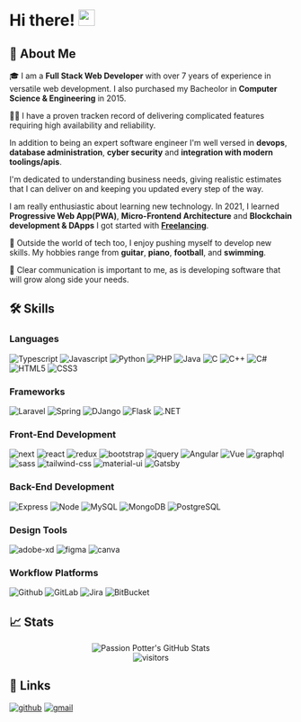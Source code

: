 # Hi there! <img src="https://media.giphy.com/media/hvRJCLFzcasrR4ia7z/giphy.gif" width="29px" height="29px">

## 🚀 About Me
🎓 I am a **Full Stack Web Developer** with over 7 years of experience in versatile web development.
I also purchased my Bacheolor in **Computer Science & Engineering** in 2015.

👨‍💻 I have a proven tracken record of delivering complicated features requiring high availability and reliability.

In addition to being an expert software engineer I'm well versed in **devops**, **database administration**, **cyber security** and **integration with modern toolings/apis**.

I'm dedicated to understanding business needs, giving realistic estimates that I can deliver on and keeping you updated every step of the way.

I am really enthusiastic about learning new technology.
In 2021, I learned **Progressive Web App(PWA)**, **Micro-Frontend Architecture** and **Blockchain development & DApps**
I got started with [**Freelancing**](https://www.freelancer.com/u/vøslavdzynia1).

🎸 Outside the world of tech too, I enjoy pushing myself to develop new skills. My hobbies range from **guitar**, **piano**, **football**, and **swimming**.

🤝 Clear communication is important to me, as is developing software that will grow along side your needs.

## 🛠️ Skills

### Languages

![Typescript](https://img.shields.io/badge/TypeScript-3178C6?style=for-the-badge&logo=typescript&logoColor=white)
![Javascript](https://img.shields.io/badge/JavaScript-323330?style=for-the-badge&logo=javascript&logoColor=F7DF1E)
![Python](https://img.shields.io/badge/Python-3776AB?style=for-the-badge&logo=python&logoColor=white)
![PHP](https://img.shields.io/badge/PHP-777BB4?style=for-the-badge&logo=php&logoColor=white)
![Java](https://img.shields.io/badge/Java-ED8B00?style=for-the-badge&logo=java&logoColor=white)
![C](https://img.shields.io/badge/C-00599C?style=for-the-badge&logo=c&logoColor=white)
![C++](https://img.shields.io/badge/C%2B%2B-00599C?style=for-the-badge&logo=c%2B%2B&logoColor=white)
![C#](https://img.shields.io/badge/C%23-239120?style=for-the-badge&logo=c-sharp&logoColor=white)
![HTML5](https://img.shields.io/badge/HTML5-E34F26?style=for-the-badge&logo=html5&logoColor=white)
![CSS3](https://img.shields.io/badge/CSS3-1572B6?style=for-the-badge&logo=css3&logoColor=white)

### Frameworks

![Laravel](https://img.shields.io/badge/Laravel-FF2D20?style=for-the-badge&logo=laravel&logoColor=white)
![Spring](https://img.shields.io/badge/Spring-6DB33F?style=for-the-badge&logo=spring&logoColor=white)
![DJango](https://img.shields.io/badge/Django-092E20?style=for-the-badge&logo=django&logoColor=white)
![Flask](https://img.shields.io/badge/Flask-000000?style=for-the-badge&logo=flask&logoColor=white)
![.NET](https://img.shields.io/badge/.NET-5C2D91?style=for-the-badge&logo=.net&logoColor=white)

### Front-End Development

![next](https://img.shields.io/badge/Next-000000?style=for-the-badge&logo=nextdotjs&logoColor=FFFFFF)
![react](https://img.shields.io/badge/React-20232A?style=for-the-badge&logo=react&logoColor=61DAFB)
![redux](https://img.shields.io/badge/Redux-593D88?style=for-the-badge&logo=redux&logoColor=white)
![bootstrap](https://img.shields.io/badge/Bootstrap-563D7C?style=for-the-badge&logo=bootstrap&logoColor=white)
![jquery](https://img.shields.io/badge/jQuery-0769AD?style=for-the-badge&logo=jquery&logoColor=white)
![Angular](https://img.shields.io/badge/Angular-DD0031?style=for-the-badge&logo=angular&logoColor=white)
![Vue](https://img.shields.io/badge/Vue.js-35495E?style=for-the-badge&logo=vue.js&logoColor=4FC08D)
![graphql](https://img.shields.io/badge/GraphQL-E434AA?style=for-the-badge&logo=graphql&logoColor=white)
![sass](https://img.shields.io/badge/SASS-CC6699?style=for-the-badge&logo=sass&logoColor=white)
![tailwind-css](https://img.shields.io/badge/tailwind_css-06B6D4?style=for-the-badge&logo=tailwind-css&logoColor=white)
![material-ui](https://img.shields.io/badge/Material_UI-0081CB?style=for-the-badge&logo=mui&logoColor=white)
![Gatsby](https://img.shields.io/badge/Gatsby-663399?style=for-the-badge&logo=gatsby&logoColor=white)

### Back-End Development

![Express](https://img.shields.io/badge/Express.js-404D59?style=for-the-badge)
![Node](https://img.shields.io/badge/Node.js-43853D?style=for-the-badge&logo=node.js&logoColor=white)
![MySQL](https://img.shields.io/badge/MySQL-00000F?style=for-the-badge&logo=mysql&logoColor=white)
![MongoDB](https://img.shields.io/badge/MongoDB-4EA94B?style=for-the-badge&logo=mongodb&logoColor=white)
![PostgreSQL](https://img.shields.io/badge/PostgreSQL-316192?style=for-the-badge&logo=postgresql&logoColor=white)

### Design Tools

![adobe-xd](https://img.shields.io/badge/adobe_xd-470137?style=for-the-badge&logo=adobe-xd&logoColor=white)
![figma](https://img.shields.io/badge/figma-000000?style=for-the-badge&logo=figma&logoColor=white)
![canva](https://img.shields.io/badge/canva-00C4CC?style=for-the-badge&logo=canva&logoColor=white)

### Workflow Platforms

![Github](https://img.shields.io/badge/GitHub-100000?style=for-the-badge&logo=github&logoColor=white)
![GitLab](https://img.shields.io/badge/GitLab-330F63?style=for-the-badge&logo=gitlab&logoColor=white)
![Jira](https://img.shields.io/badge/Jira-0052CC?style=for-the-badge&logo=Jira&logoColor=white)
![BitBucket](https://img.shields.io/badge/Bitbucket-0747a6?style=for-the-badge&logo=bitbucket&logoColor=white)

## 📈 Stats

<div align="center">
    <img src="https://github-readme-stats.vercel.app/api?username=PassionPotter&show_icons=true&hide_border=true" alt="Passion Potter's GitHub Stats">
    <br />
    <img src="https://visitor-badge.laobi.icu/badge?page_id=PassionPotter.PassionPotter" alt="visitors">
</div>

## 🔗 Links

[![github](https://img.shields.io/badge/GitHub-000000?style=for-the-badge&logo=GitHub&logoColor=white)](https://github.com/PassionPotter)
[![gmail](https://img.shields.io/badge/Gmail-D14836?style=for-the-badge&logo=Gmail&logoColor=white)](mailto:https://github.com/PassionPotter)
